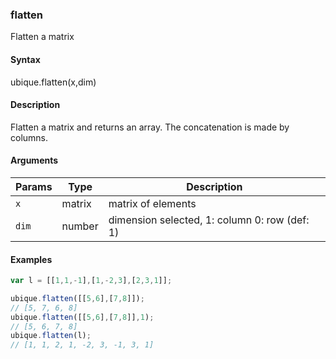 ### flatten

Flatten a matrix


#### Syntax

ubique.flatten(x,dim)


#### Description

Flatten a matrix and returns an array. The concatenation is made by columns.  



#### Arguments

|Params|Type|Description
|---------|----|-----------
|`x` | matrix | matrix of elements
|`dim` | number | dimension selected, 1: column 0: row (def: 1)


#### Examples

```js
var l = [[1,1,-1],[1,-2,3],[2,3,1]];

ubique.flatten([[5,6],[7,8]]);
// [5, 7, 6, 8]
ubique.flatten([[5,6],[7,8]],1);
// [5, 6, 7, 8]
ubique.flatten(l);
// [1, 1, 2, 1, -2, 3, -1, 3, 1]
```

